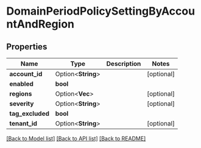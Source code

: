 # DomainPeriodPolicySettingByAccountAndRegion

## Properties

Name | Type | Description | Notes
------------ | ------------- | ------------- | -------------
**account_id** | Option<**String**> |  | [optional]
**enabled** | **bool** |  |
**regions** | Option<**Vec<String>**> |  | [optional]
**severity** | Option<**String**> |  | [optional]
**tag_excluded** | **bool** |  |
**tenant_id** | Option<**String**> |  | [optional]

[[Back to Model list]](./README.md#documentation-for-models) [[Back to API list]](./README.md#documentation-for-api-endpoints) [[Back to README]](../README.md)
